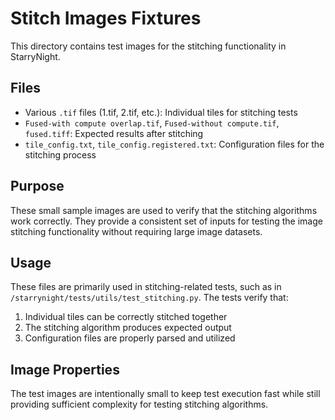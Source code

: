 # Stitch Images Fixtures

This directory contains test images for the stitching functionality in StarryNight.

## Files

- Various `.tif` files (1.tif, 2.tif, etc.): Individual tiles for stitching tests
- `Fused-with compute overlap.tif`, `Fused-without compute.tif`, `fused.tiff`: Expected results after stitching
- `tile_config.txt`, `tile_config.registered.txt`: Configuration files for the stitching process

## Purpose

These small sample images are used to verify that the stitching algorithms work correctly. They provide a consistent set of inputs for testing the image stitching functionality without requiring large image datasets.

## Usage

These files are primarily used in stitching-related tests, such as in `/starrynight/tests/utils/test_stitching.py`. The tests verify that:

1. Individual tiles can be correctly stitched together
2. The stitching algorithm produces expected output
3. Configuration files are properly parsed and utilized

## Image Properties

The test images are intentionally small to keep test execution fast while still providing sufficient complexity for testing stitching algorithms.
